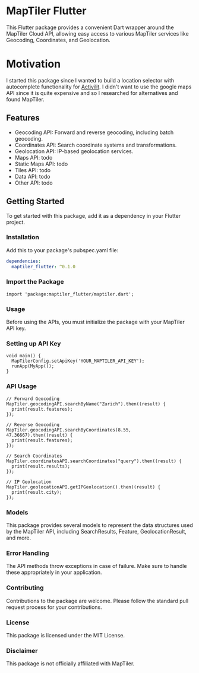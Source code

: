 <!-- 
This README describes the package. If you publish this package to pub.dev,
this README's contents appear on the landing page for your package.

For information about how to write a good package README, see the guide for
[writing package pages](https://dart.dev/guides/libraries/writing-package-pages). 

For general information about developing packages, see the Dart guide for
[creating packages](https://dart.dev/guides/libraries/create-library-packages)
and the Flutter guide for
[developing packages and plugins](https://flutter.dev/developing-packages). 
-->

# MapTiler Flutter

This Flutter package provides a convenient Dart wrapper around the MapTiler Cloud API, allowing easy access to various MapTiler services like Geocoding, Coordinates, and Geolocation.

# Motivation

I started this package since I wanted to build a location selector with autocomplete functionality for [Activilit](https://activilit.com). 
I didn't want to use the google maps API since it is quite expensive and so I researched for alternatives and found MapTiler.

## Features

- Geocoding API: Forward and reverse geocoding, including batch geocoding.
- Coordinates API: Search coordinate systems and transformations.
- Geolocation API: IP-based geolocation services.
- Maps API: todo
- Static Maps API: todo
- Tiles API: todo
- Data API: todo
- Other API: todo

## Getting Started

To get started with this package, add it as a dependency in your Flutter project.

### Installation

Add this to your package's pubspec.yaml file:

```yaml
dependencies:
  maptiler_flutter: ^0.1.0
```

### Import the Package
```
import 'package:maptiler_flutter/maptiler.dart';
```

### Usage
Before using the APIs, you must initialize the package with your MapTiler API key.

### Setting up API Key
```
void main() {
  MapTilerConfig.setApiKey('YOUR_MAPTILER_API_KEY');
  runApp(MyApp());
}
```

### API Usage
```
// Forward Geocoding
MapTiler.geocodingAPI.searchByName("Zurich").then((result) {
  print(result.features);
});

// Reverse Geocoding
MapTiler.geocodingAPI.searchByCoordinates(8.55, 47.36667).then((result) {
  print(result.features);
});

// Search Coordinates
MapTiler.coordinatesAPI.searchCoordinates("query").then((result) {
  print(result.results);
});

// IP Geolocation
MapTiler.geolocationAPI.getIPGeolocation().then((result) {
  print(result.city);
});
```

### Models
This package provides several models to represent the data structures used by the MapTiler API, including SearchResults, Feature, GeolocationResult, and more.

### Error Handling
The API methods throw exceptions in case of failure. Make sure to handle these appropriately in your application.

### Contributing
Contributions to the package are welcome. Please follow the standard pull request process for your contributions.

### License
This package is licensed under the MIT License.

### Disclaimer
This package is not officially affiliated with MapTiler.